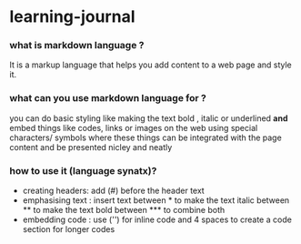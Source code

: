 # learning-journal

### what is markdown language ?

It is a markup language that helps you add content to a web page and style it.


### what can you use markdown language for ?

you can do basic styling like making the text bold , italic or underlined
**and** embed things like codes, links or images on the web using special characters/ symbols
where these things can be integrated with the page content and be presented nicley and neatly


### how to use it (language synatx)?
* creating headers: add (#) before the header text 
* emphasising text : insert text between * to make the text italic
                      between ** to make the text bold
                      between *** to combine both
* embedding code : use ('') for inline code and 4 spaces to create a code section for longer codes 

